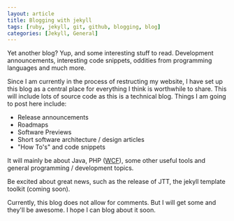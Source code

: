 ```yaml
---
layout: article
title: Blogging with jekyll
tags: [ruby, jekyll, git, github, blogging, blog]
categories: [Jekyll, General]
---
```

Yet another blog? Yup, and some interesting stuff to read. Development announcements, interesting code 
snippets, oddities from programming languages and much more.

Since I am currently in the process of restructing my website, I have set up this blog as a central
place for everything I think is worthwhile to share. This will include lots of source code as
this is a technical blog. Things I am going to post here include:

* Release announcements
* Roadmaps
* Software Previews
* Short software architecture / design articles
* "How To's" and code snippets

It will mainly be about Java, PHP \([WCF](http://www.woltlab.com/wcf/)\), some other useful tools 
and general programming / development topics.

Be excited about great news, such as the release of JTT, the jekyll template toolkit (coming soon).


Currently, this blog does not allow for comments. But I will get some and they'll be awesome. I hope
I can blog about it soon.
